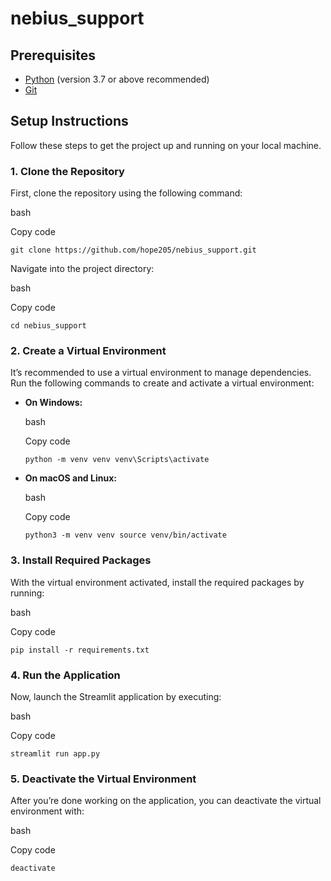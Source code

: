 # nebius_support


## Prerequisites

-   [Python](https://www.python.org/downloads/) (version 3.7 or above recommended)
-   [Git](https://git-scm.com/)

## Setup Instructions

Follow these steps to get the project up and running on your local machine.

### 1. Clone the Repository

First, clone the repository using the following command:

bash

Copy code

`git clone https://github.com/hope205/nebius_support.git` 

Navigate into the project directory:

bash

Copy code

`cd nebius_support` 

### 2. Create a Virtual Environment

It’s recommended to use a virtual environment to manage dependencies. Run the following commands to create and activate a virtual environment:

-   **On Windows:**
    
    bash
    
    Copy code
    
    `python -m venv venv
    venv\Scripts\activate` 
    
-   **On macOS and Linux:**
    
    bash
    
    Copy code
    
    `python3 -m venv venv
    source venv/bin/activate` 
    

### 3. Install Required Packages

With the virtual environment activated, install the required packages by running:

bash

Copy code

`pip install -r requirements.txt` 

### 4. Run the Application

Now, launch the Streamlit application by executing:

bash

Copy code

`streamlit run app.py` 

### 5. Deactivate the Virtual Environment

After you’re done working on the application, you can deactivate the virtual environment with:

bash

Copy code

`deactivate`

